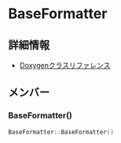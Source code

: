 # BaseFormatter



## 詳細情報

- [Doxygenクラスリファレンス](https://lang-ship.com/reference/Arduino/1.8.9/class_base_formatter.html)

## メンバー

### BaseFormatter()



```c
BaseFormatter::BaseFormatter()
```



